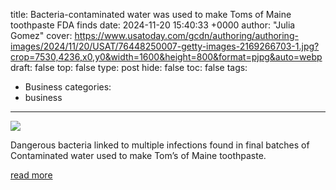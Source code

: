 title: Bacteria-contaminated water was used to make Toms of Maine toothpaste FDA finds
date: 2024-11-20 15:40:33 +0000
author: "Julia Gomez"
cover: https://www.usatoday.com/gcdn/authoring/authoring-images/2024/11/20/USAT/76448250007-getty-images-2169266703-1.jpg?crop=7530,4236,x0,y0&width=1600&height=800&format=pjpg&auto=webp
draft: false
top: false
type: post
hide: false
toc: false
tags:
  - Business
categories:
  - business
---

![](https://www.usatoday.com/gcdn/authoring/authoring-images/2024/11/20/USAT/76448250007-getty-images-2169266703-1.jpg?crop=7530,4236,x0,y0&width=1600&height=800&format=pjpg&auto=webp)

Dangerous bacteria linked to multiple infections found in final batches of Contaminated water used to make Tom’s of Maine toothpaste.

[read more](https://www.usatoday.com/story/money/2024/11/20/toms-of-maine-toothpaste-fda-bacteria-contamination-mold/76446581007/)
